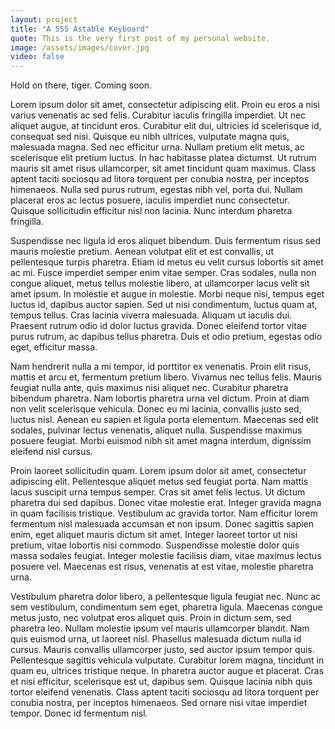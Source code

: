 ```yaml
---
layout: project
title: "A 555 Astable Keyboard"
quote: This is the very first post of my personal website.
image: /assets/images/cover.jpg
video: false
---
```


<div class="message">
  Hold on there, tiger. Coming soon.
</div>

Lorem ipsum dolor sit amet, consectetur adipiscing elit. Proin eu eros a nisi varius venenatis ac sed felis. Curabitur iaculis fringilla imperdiet. Ut nec aliquet augue, at tincidunt eros. Curabitur elit dui, ultricies id scelerisque id, consequat sed nisi. Quisque eu nibh ultrices, vulputate magna quis, malesuada magna. Sed nec efficitur urna. Nullam pretium elit metus, ac scelerisque elit pretium luctus. In hac habitasse platea dictumst. Ut rutrum mauris sit amet risus ullamcorper, sit amet tincidunt quam maximus. Class aptent taciti sociosqu ad litora torquent per conubia nostra, per inceptos himenaeos. Nulla sed purus rutrum, egestas nibh vel, porta dui. Nullam placerat eros ac lectus posuere, iaculis imperdiet nunc consectetur. Quisque sollicitudin efficitur nisl non lacinia. Nunc interdum pharetra fringilla.

Suspendisse nec ligula id eros aliquet bibendum. Duis fermentum risus sed mauris molestie pretium. Aenean volutpat elit et est convallis, ut pellentesque turpis pharetra. Etiam id metus eu velit cursus lobortis sit amet ac mi. Fusce imperdiet semper enim vitae semper. Cras sodales, nulla non congue aliquet, metus tellus molestie libero, at ullamcorper lacus velit sit amet ipsum. In molestie et augue in molestie. Morbi neque nisi, tempus eget luctus id, dapibus auctor sapien. Sed ut nisi condimentum, luctus quam at, tempus tellus. Cras lacinia viverra malesuada. Aliquam ut iaculis dui. Praesent rutrum odio id dolor luctus gravida. Donec eleifend tortor vitae purus rutrum, ac dapibus tellus pharetra. Duis et odio pretium, egestas odio eget, efficitur massa.

Nam hendrerit nulla a mi tempor, id porttitor ex venenatis. Proin elit risus, mattis et arcu et, fermentum pretium libero. Vivamus nec tellus felis. Mauris feugiat nulla ante, quis maximus nisi aliquet nec. Curabitur pharetra bibendum pharetra. Nam lobortis pharetra urna vel dictum. Proin at diam non velit scelerisque vehicula. Donec eu mi lacinia, convallis justo sed, luctus nisl. Aenean eu sapien et ligula porta elementum. Maecenas sed elit sodales, pulvinar lectus venenatis, aliquet nulla. Suspendisse maximus posuere feugiat. Morbi euismod nibh sit amet magna interdum, dignissim eleifend nisl cursus.

Proin laoreet sollicitudin quam. Lorem ipsum dolor sit amet, consectetur adipiscing elit. Pellentesque aliquet metus sed feugiat porta. Nam mattis lacus suscipit urna tempus semper. Cras sit amet felis lectus. Ut dictum pharetra dui sed dapibus. Donec vitae molestie erat. Integer gravida magna in quam facilisis tristique. Vestibulum ac gravida tortor. Nam efficitur lorem fermentum nisl malesuada accumsan et non ipsum. Donec sagittis sapien enim, eget aliquet mauris dictum sit amet. Integer laoreet tortor ut nisi pretium, vitae lobortis nisi commodo. Suspendisse molestie dolor quis massa sodales feugiat. Integer molestie facilisis diam, vitae maximus lectus posuere vel. Maecenas est risus, venenatis at est vitae, molestie pharetra urna.

Vestibulum pharetra dolor libero, a pellentesque ligula feugiat nec. Nunc ac sem vestibulum, condimentum sem eget, pharetra ligula. Maecenas congue metus justo, nec volutpat eros aliquet quis. Proin in dictum sem, sed pharetra leo. Nullam molestie ipsum vel mauris ullamcorper blandit. Nam quis euismod urna, ut laoreet nisl. Phasellus malesuada dictum nulla id cursus. Mauris convallis ullamcorper justo, sed auctor ipsum tempor quis. Pellentesque sagittis vehicula vulputate. Curabitur lorem magna, tincidunt in quam eu, ultrices tristique neque. In pharetra auctor augue et placerat. Cras et nisi efficitur, scelerisque est ut, dapibus sem. Quisque lacinia nibh quis tortor eleifend venenatis. Class aptent taciti sociosqu ad litora torquent per conubia nostra, per inceptos himenaeos. Sed ornare nisi vitae imperdiet tempor. Donec id fermentum nisl.

